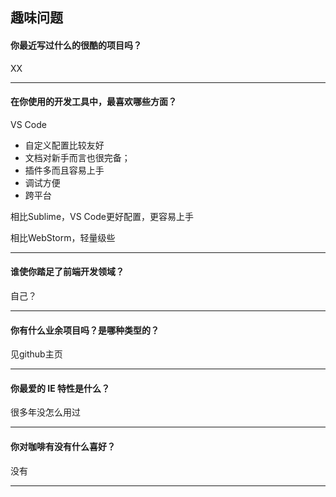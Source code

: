## 趣味问题

#### 你最近写过什么的很酷的项目吗？

XX

---
#### 在你使用的开发工具中，最喜欢哪些方面？

VS Code

* 自定义配置比较友好
* 文档对新手而言也很完备；
* 插件多而且容易上手
* 调试方便
* 跨平台

相比Sublime，VS Code更好配置，更容易上手

相比WebStorm，轻量级些

---
#### 谁使你踏足了前端开发领域？

自己？

---
#### 你有什么业余项目吗？是哪种类型的？

见github主页

---
#### 你最爱的 IE 特性是什么？

很多年没怎么用过

---
#### 你对咖啡有没有什么喜好？

没有

---